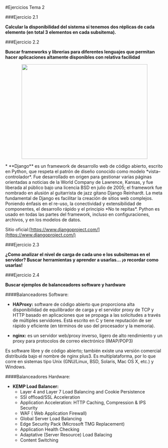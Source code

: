 #Ejercicios Tema 2

###Ejercicio 2.1

**Calcular la disponibilidad del sistema si tenemos dos réplicas de cada elemento (en total 3 elementos en cada subsitema).**


###Ejercicio 2.2

**Buscar frameworks y librerias para diferentes lenguajes que permitan hacer aplicaciones altamente disponibles con relativa facilidad**


<p align="center">
<img src="https://www.fullstackpython.com/img/django-logo-positive.png" alt="" width="400" height="300">
</p>
  * **Django** es un framework de desarrollo web de código abierto, escrito en Python, que respeta el patrón de diseño conocido como modelo *vista–controlador*. Fue desarrollado en origen para gestionar varias páginas orientadas a noticias de la World Company de Lawrence, Kansas, y fue liberada al público bajo una licencia BSD en julio de 2005; el framework fue nombrado en alusión al guitarrista de jazz gitano Django Reinhardt.
  La meta fundamental de Django es facilitar la creación de sitios web complejos. Poniendo énfasis en el re-uso, la conectividad y extensibilidad de componentes, el desarrollo rápido y el principio *No te repitas*. Python es usado en todas las partes del framework, incluso en configuraciones, archivos, y en los modelos de datos.

  Sitio oficial:[https://www.djangoproject.com/](https://www.djangoproject.com/)

###Ejercicio 2.3

**¿Como analizar el nivel de carga de cada uno e los subsitemas en el servidor? Buscar herramientas y aprender a usarlas... ¡o recordar como usarlas!**


###Ejercicio 2.4

**Buscar ejemplos de balanceadores software y hardware**

####Balanceadores Software:
  + **HAProxy:** software de código abierto que proporciona alta disponibilidad de equilibrador de carga y el servidor proxy de TCP y HTTP basado en aplicaciones que se propaga a las solicitudes a través de múltiples servidores. Está escrito en C y tiene reputación de ser rápido y eficiente (en términos de uso del procesador y la memoria).

  + **nginx:** es un servidor web/proxy inverso, ligero de alto rendimiento y un proxy para protocolos de correo electrónico (IMAP/POP3)

  Es software libre y de código abierto; también existe una versión comercial distribuida bajo el nombre de nginx plus3. Es multiplataforma, por lo que corre en sistemas tipo Unix (GNU/Linux, BSD, Solaris, Mac OS X, etc.) y Windows.

####Balanceadores Hardware:
  + **KEMP Load Balancer:**
    - Layer 4 and Layer 7 Load Balancing and Cookie Persistence
    - SSl offload/SSL Acceleration
    - Application Acceleration: HTTP Caching, Compression & IPS Security
    - WAF ( Web Application Firewall)
    - Global Server Load Balancing
    - Edge Security Pack (Microsoft TMG Replacement)
    - Application Health Checking
    - Adaptative (Server Resource) Load Balacing
    - Content Switching
